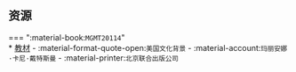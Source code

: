 ## 资源  
=== ":material-book:`MGMT20114`"  
    * [教材](http://api.xtaoa.com/api/lanzou.php?url=https://cqu-openlib.lanzout.com/idaQV2ae23wj&type=down) - :material-format-quote-open:`美国文化背景` - :material-account:`玛丽安娜·卡尼·戴特斯曼` - :material-printer:`北京联合出版公司`  